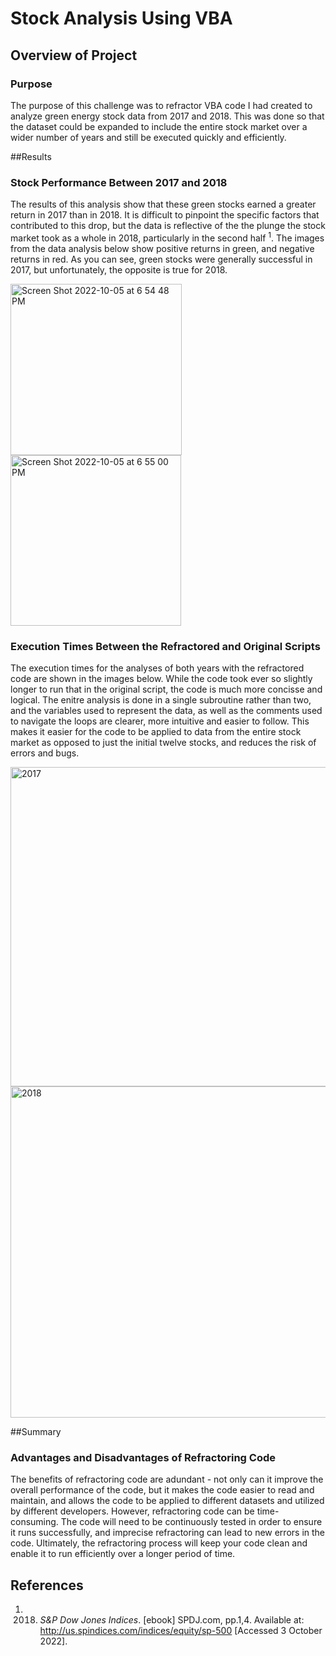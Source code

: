 # Stock Analysis Using VBA

## Overview of Project

### Purpose

The purpose of this challenge was to refractor VBA code I had created to analyze green energy stock data from 2017 and 2018. This was done so that the dataset could be expanded to include the entire stock market over a wider number of years and still be executed quickly and efficiently.  

##Results

### Stock Performance Between 2017 and 2018

The results of this analysis show that these green stocks earned a greater return in 2017 than in 2018. It is difficult to pinpoint the specific factors that contributed to this drop, but the data is reflective of the the plunge the stock market took as a whole in 2018, particularly in the second half <sup>1</sup>. The images from the data analysis below show positive returns in green, and negative returns in red. As you can see, green stocks were generally successful in 2017, but unfortunately, the opposite is true for 2018.

<img width="274" alt="Screen Shot 2022-10-05 at 6 54 48 PM" src="https://user-images.githubusercontent.com/113553238/194182082-8503d539-45b8-4cd0-8fde-a0489b981aa3.png">     <img width="273" alt="Screen Shot 2022-10-05 at 6 55 00 PM" src="https://user-images.githubusercontent.com/113553238/194182100-0eb04bfd-1433-43d0-849e-0b46577f1935.png">

### Execution Times Between the Refractored and Original Scripts

The execution times for the analyses of both years with the refractored code are shown in the images below. While the code took ever so slightly longer to run that in the original script, the code is much more concisse and logical. The enitre analysis is done in a single subroutine rather than two, and the variables used to represent the data, as well as the comments used to navigate the loops are clearer, more intuitive and easier to follow. This makes it easier for the code to be applied to data from the entire stock market as opposed to just the initial twelve stocks, and reduces the risk of errors and bugs.

<img width="511" alt="2017" src="https://user-images.githubusercontent.com/113553238/194184457-b96a4198-e2cb-4cbc-9eb0-9f5099fcb710.png">     <img width="530" alt="2018" src="https://user-images.githubusercontent.com/113553238/194184500-03076fe3-9f3a-404a-b45f-f9e2fa182785.png">

##Summary

### Advantages and Disadvantages of Refractoring Code

The benefits of refractoring code are adundant - not only can it improve the overall performance of the code, but it makes the code easier to read and maintain, and allows the code to be applied to different datasets and utilized by different developers. However, refractoring code can be time-consuming. The code will need to be continuously tested in order to ensure it runs successfully, and imprecise refractoring can lead to new errors in the code. Ultimately, the refractoring process will keep your code clean and enable it to run efficiently over a longer period of time.

## References

1. 2018. *S&P Dow Jones Indices*. [ebook] SPDJ.com, pp.1,4. Available at: <http://us.spindices.com/indices/equity/sp-500> [Accessed 3 October 2022].
